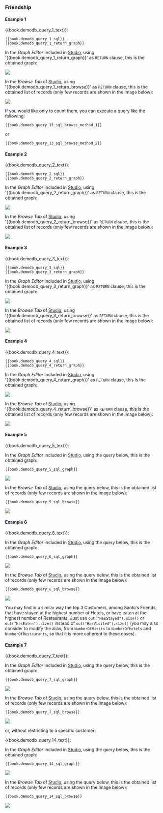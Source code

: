 
### Friendship

#### Example 1

{{book.demodb_query_1_text}}:

<pre><code class="lang-sql">{{book.demodb_query_1_sql}} 
{{book.demodb_query_1_return_graph}} 
</code></pre>

In the _Graph Editor_ included in [Studio](../studio/README.md), using '{{book.demodb_query_1_return_graph}}' as `RETURN` clause, this is the obtained graph:

![](../../../images/demo-dbs/social-travel-agency/query_1_graph.png)

In the _Browse Tab_ of [Studio](../studio/README.md), using '{{book.demodb_query_1_return_browse}}' as `RETURN` clause, this is the obtained list of records (only few records are shown in the image below):

![](../../../images/demo-dbs/social-travel-agency/query_1_browse.png)

If you would like only to count them, you can execute a query like the following:

<pre><code class="lang-sql">{{book.demodb_query_13_sql_browse_method_1}}</code></pre>

or

<pre><code class="lang-sql">{{book.demodb_query_13_sql_browse_method_2}}</code></pre>


#### Example 2

{{book.demodb_query_2_text}}:

<pre><code class="lang-sql">{{book.demodb_query_2_sql}} 
{{book.demodb_query_2_return_graph}} 
</code></pre>

In the _Graph Editor_ included in [Studio](../studio/README.md), using '{{book.demodb_query_2_return_graph}}' as `RETURN` clause, this is the obtained graph:

![](../../../images/demo-dbs/social-travel-agency/query_2_graph.png)

In the _Browse Tab_ of [Studio](../studio/README.md), using '{{book.demodb_query_2_return_browse}}' as `RETURN` clause, this is the obtained list of records (only few records are shown in the image below):

![](../../../images/demo-dbs/social-travel-agency/query_2_browse.png)


#### Example 3

{{book.demodb_query_3_text}}:

<pre><code class="lang-sql">{{book.demodb_query_3_sql}} 
{{book.demodb_query_3_return_graph}} 
</code></pre>

In the _Graph Editor_ included in [Studio](../studio/README.md), using '{{book.demodb_query_3_return_graph}}' as `RETURN` clause, this is the obtained graph:

![](../../../images/demo-dbs/social-travel-agency/query_3_graph.png)

In the _Browse Tab_ of [Studio](../studio/README.md), using '{{book.demodb_query_3_return_browse}}' as `RETURN` clause, this is the obtained list of records (only few records are shown in the image below):

![](../../../images/demo-dbs/social-travel-agency/query_3_browse.png)


#### Example 4

{{book.demodb_query_4_text}}:

<pre><code class="lang-sql">{{book.demodb_query_4_sql}} 
{{book.demodb_query_4_return_graph}} 
</code></pre>

In the _Graph Editor_ included in [Studio](../studio/README.md), using '{{book.demodb_query_4_return_graph}}' as `RETURN` clause, this is the obtained graph:

![](../../../images/demo-dbs/social-travel-agency/query_4_graph.png)

In the _Browse Tab_ of [Studio](../studio/README.md), using '{{book.demodb_query_4_return_browse}}' as `RETURN` clause, this is the obtained list of records (only few records are shown in the image below):

![](../../../images/demo-dbs/social-travel-agency/query_4_browse.png)


#### Example 5

{{book.demodb_query_5_text}}:

In the _Graph Editor_ included in [Studio](../studio/README.md), using the query below, this is the obtained graph:

<pre><code class="lang-sql">{{book.demodb_query_5_sql_graph}}</code></pre>

![](../../../images/demo-dbs/social-travel-agency/query_5_graph.png)

In the _Browse Tab_ of [Studio](../studio/README.md), using the query below, this is the obtained list of records (only few records are shown in the image below):

<pre><code class="lang-sql">{{book.demodb_query_5_sql_browse}}</code></pre>
 
![](../../../images/demo-dbs/social-travel-agency/query_5_browse.png)


#### Example 6

{{book.demodb_query_6_text}}:

In the _Graph Editor_ included in [Studio](../studio/README.md), using the query below, this is the obtained graph:

<pre><code class="lang-sql">{{book.demodb_query_6_sql_graph}}</code></pre>

![](../../../images/demo-dbs/social-travel-agency/query_6_graph.png)

In the _Browse Tab_ of [Studio](../studio/README.md), using the query below, this is the obtained list of records (only few records are shown in the image below):

<pre><code class="lang-sql">{{book.demodb_query_6_sql_browse}}</code></pre>

![](../../../images/demo-dbs/social-travel-agency/query_6_browse.png)

You may find in a similar way the top 3 Customers, among Santo's Friends, that have stayed at the highest number of Hotels, or have eaten at the highest number of Restaurants. Just use `out("HasStayed").size()` or `out("HasEaten").size()` instead of `out("HasVisited").size()` (you may also consider to modify the alias, from `NumberOfVisits` to `NumberOfHotels` and `NumberOfRestaurants`, so that it is more coherent to these cases).


#### Example 7

{{book.demodb_query_7_text}}:

In the _Graph Editor_ included in [Studio](../studio/README.md), using the query below, this is the obtained graph:

<pre><code class="lang-sql">{{book.demodb_query_7_sql_graph}}</code></pre>

![](../../../images/demo-dbs/social-travel-agency/query_7_graph.png)

In the _Browse Tab_ of [Studio](../studio/README.md), using the query below, this is the obtained list of records (only few records are shown in the image below):

<pre><code class="lang-sql">{{book.demodb_query_7_sql_browse}}</code></pre>

![](../../../images/demo-dbs/social-travel-agency/query_7_browse.png)

or, without restricting to a specific customer:

{{book.demodb_query_14_text}}:

In the _Graph Editor_ included in [Studio](../studio/README.md), using the query below, this is the obtained graph:

<pre><code class="lang-sql">{{book.demodb_query_14_sql_graph}}</code></pre>

![](../../../images/demo-dbs/social-travel-agency/query_14_graph.png)

In the _Browse Tab_ of [Studio](../studio/README.md), using the query below, this is the obtained list of records (only few records are shown in the image below):

<pre><code class="lang-sql">{{book.demodb_query_14_sql_browse}}</code></pre>

![](../../../images/demo-dbs/social-travel-agency/query_14_browse.png)

